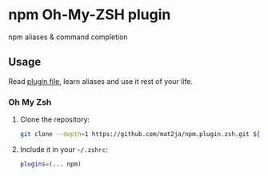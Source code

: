 #  npm Oh-My-ZSH plugin

npm aliases & command completion

##  Usage

Read [plugin file](npm.plugin.zsh), learn aliases and use it rest of your life.

### Oh My Zsh

1. Clone the repository:
    ```zsh
    git clone --depth=1 https://github.com/mat2ja/npm.plugin.zsh.git ${ZSH_CUSTOM:-$HOME/.oh-my-zsh/custom}/plugins/exa
    ```
2. Include it in your `~/.zshrc`:
    ```zsh
    plugins=(... npm)
    ```

